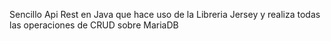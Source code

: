 Sencillo Api Rest en Java que hace uso de la Libreria Jersey y realiza todas las operaciones de CRUD sobre MariaDB
